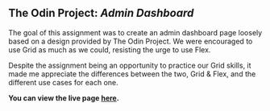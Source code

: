 ## The Odin Project: *Admin Dashboard*

The goal of this assignment was to create an admin dashboard page loosely based on a design provided by The Odin Project. We were encouraged to use Grid as much as we could, resisting the urge to use Flex.

Despite the assignment being an opportunity to practice our Grid skills, it made me appreciate the differences between the two, Grid & Flex, and the different use cases for each one.

**You can view the live page [here](https://kramyengir.github.io/admin-dashboard/).**
